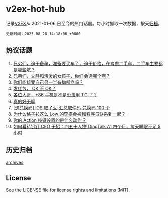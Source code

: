 # v2ex-hot-hub

 记录[V2EX](https://www.v2ex.com/)从 2021-01-06 日至今的热门话题。每小时抓取一次数据，按天[归档](archives)。

`更新时间：2025-08-28 14:18:06 +0800`

## 热议话题

1. [兄弟们，迫于备孕，准备要买车了，迫于价格，在考虑二手车，二手车主要都是哪些坑？](https://www.v2ex.com/t/1155415)
1. [兄弟们，文静和活泼的女孩子，你们会选哪个啊？](https://www.v2ex.com/t/1155296)
1. [你们能接受自己另一半有抑郁症吗？](https://www.v2ex.com/t/1155433)
1. [发红包， OK 不 OK？](https://www.v2ex.com/t/1155299)
1. [各位大哥，+86 手机是不是没法用 TG 了？](https://www.v2ex.com/t/1155273)
1. [真的好无聊](https://www.v2ex.com/t/1155356)
1. [[送兑换码] iOS 取了么-汇总取件码 兑换码 100 个](https://www.v2ex.com/t/1155407)
1. [为什么格子衫这么 Low 的穿搭会被和程序员联系到一起？](https://www.v2ex.com/t/1155425)
1. [你的 Action 按键设置的是什么动作？](https://www.v2ex.com/t/1155346)
1. [如何看待钉钉 CEO 无招：四五十人拼 DingTalk A1 四个月，每天睡眠不足 5 小时](https://www.v2ex.com/t/1155377)

## 历史归档

[archives](archives)

## License

See the [LICENSE](LICENSE) file for license rights and limitations (MIT).
